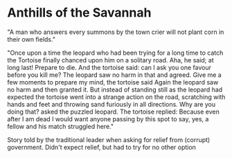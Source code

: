 # Anthills of the Savannah

"A man who answers every summons by the town crier will not plant corn in their own fields."

"Once upon a time the leopard who had been trying for a long time to catch the Tortoise finally chanced upon him on a solitary road. Aha, he said; at long last! Prepare to die. And the tortoise said: can I ask you one favour before you kill me? The leopard saw no harm in that and agreed. Give me a few moments to prepare my mind, the tortoise said Again the leopard saw no harm and then granted it. But instead of standing still as the leopard had expected the tortoise went into a strange action on the road, scratching with hands and feet and throwing sand furiously in all directions. Why are you doing that? asked the puzzled leopard. The tortoise replied: Because even after I am dead I would want anyone passing by this spot to say, yes, a fellow and his match struggled here."

Story told by the traditional leader when asking for relief from (corrupt) government. Didn't expect relief, but had to try for no other option

